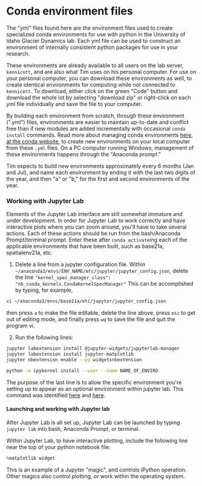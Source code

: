 # Conda environment files

The "yml" files found here are the environment files used to create specialized conda environments for use with python in the University of Idaho Glacier Dynamics lab. Each yml file can be used to construct an environment of internally consistent python packages for use in your research.

These environments are already available to all users on the lab server, `kennicott`, and are also what Tim uses on his personal computer.  For use on your personal computer, you can download these environments as well, to create identical environments for computing while not connected to `kennicott`.  To download, either click on the green "Code" button and download the whole lot by selecting "download zip" or right-click on each yml file individually and save the file to your computer.

By building each environment from scratch, through these environment (".yml") files, environments are easier to maintain up-to-date and conflict free than if new modules are added incrementally with occasional `conda install` commands. Read more about managing conda environments [here, at the conda website](https://docs.conda.io/projects/conda/en/latest/user-guide/tasks/manage-environments.html#creating-an-environment-from-an-environment-yml-file), to create new environments on your local computer from these `.yml` files.  On a PC computer running Windows, management of these environments happens through the "Anaconda prompt."

Tim expects to build new environments approximately every 6 months (Jan and Jul), and name each environment by ending it with the last two digits of the year, and then "a" or "b," for the first and second environments of the year.

### Working with Jupyter Lab
Elements of the Jupyter Lab interface are still somewhat immature and under development.  In order for Jupyter Lab to work correctly and have interactive plots where you can zoom around, you'll have to take several actions.  Each of these actions should be run from the bash/Anaconda Prompt/terminal prompt.  Enter these after `conda activate`ing each of the applicable environments that have been built, such as base21a, spatialenv21a, etc.

1) Delete a line from a jupyter configuration file.
Within `~/anaconda3/envs/ENV_NAME/etc/jupyter/jupyter_config.json`, delete the line `"kernel_spec_manager_class": "nb_conda_kernels.CondaKernelSpecManager"`
This can be accomplished by typing, for example, 
```bash
vi ~/anaconda3/envs/base21a/etc/jupyter/jupyter_config.json
```
then press `a` to make the file editable, delete the line above, press `esc` to get out of editing mode, and finally press `wq` to save the file and quit the program vi.

2) Run the following lines:
```bash
jupyter labextension install @jupyter-widgets/jupyterlab-manager
jupyter labextension install jupyter-matplotlib
jupyter nbextension enable --py widgetsnbextension

python -m ipykernel install --user --name NAME_OF_ENVIRO
```
The purpose of the last line is to allow the specific environment you're setting up to appear as an optional environment within jupyter lab.  This command was identified [here](https://stackoverflow.com/questions/53004311/how-to-add-conda-environment-to-jupyter-lab) and [here](https://medium.com/@jeremy.from.earth/multiple-python-kernels-for-jupyter-lab-with-conda-c67e50de3aa3).

#### Launching and working with Jupyter lab
After Jupyter Lab is all set up, Jupyter Lab can be launched by typing `jupyter lab` into bash, Anaconda Prompt, or terminal.

Within Jupyter Lab, to have interactive plotting, include the following line near the top of your python notebook file:
```python
%matplotlib widget
```
This is an example of a Jupyter "magic", and controls iPython operation.  Other magics also control plotting, or work within the operating system.
